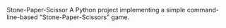 Stone-Paper-Scissor
A Python project implementing a simple command-line-based "Stone-Paper-Scissors" game.
